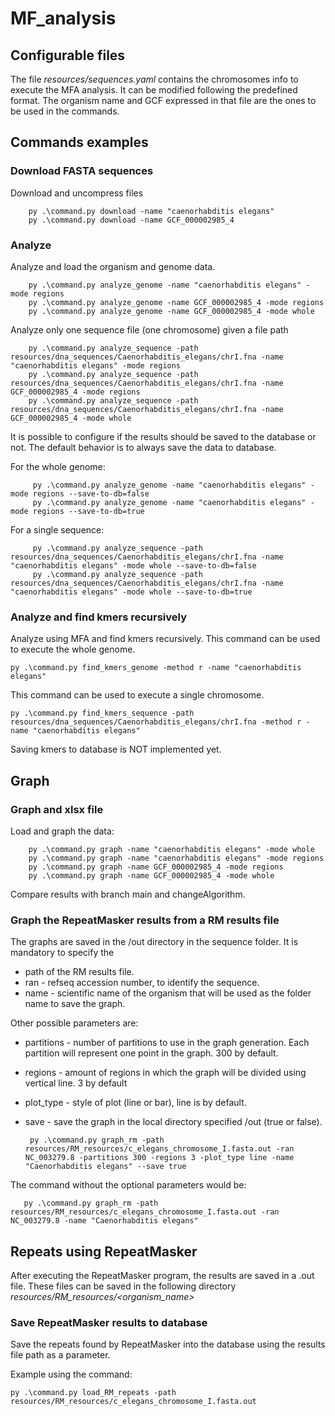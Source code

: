 # MF_analysis


## Configurable files
The file _resources/sequences.yaml_ contains the chromosomes info to execute the MFA analysis. It can be modified following the predefined format.
The organism name and GCF expressed in that file are the ones to be used in the commands.

## Commands examples

### Download FASTA sequences
Download and uncompress files

        py .\command.py download -name "caenorhabditis elegans"
        py .\command.py download -name GCF_000002985_4

### Analyze
Analyze and load the organism and genome data. 

                    
        py .\command.py analyze_genome -name "caenorhabditis elegans" -mode regions
        py .\command.py analyze_genome -name GCF_000002985_4 -mode regions
        py .\command.py analyze_genome -name GCF_000002985_4 -mode whole

Analyze only one sequence file (one chromosome) given a file path
    
        py .\command.py analyze_sequence -path resources/dna_sequences/Caenorhabditis_elegans/chrI.fna -name "caenorhabditis elegans" -mode regions
        py .\command.py analyze_sequence -path resources/dna_sequences/Caenorhabditis_elegans/chrI.fna -name GCF_000002985_4 -mode regions
        py .\command.py analyze_sequence -path resources/dna_sequences/Caenorhabditis_elegans/chrI.fna -name GCF_000002985_4 -mode whole

It is possible to configure if the results should be saved to the database or not.
The default behavior is to always save the data to database.

For the whole genome:

         py .\command.py analyze_genome -name "caenorhabditis elegans" -mode regions --save-to-db=false
         py .\command.py analyze_genome -name "caenorhabditis elegans" -mode regions --save-to-db=true

For a single sequence:

         py .\command.py analyze_sequence -path resources/dna_sequences/Caenorhabditis_elegans/chrI.fna -name "caenorhabditis elegans" -mode whole --save-to-db=false
         py .\command.py analyze_sequence -path resources/dna_sequences/Caenorhabditis_elegans/chrI.fna -name "caenorhabditis elegans" -mode whole --save-to-db=true

### Analyze and find kmers recursively
Analyze using MFA and find kmers recursively.
This command can be used to execute the whole genome.

    py .\command.py find_kmers_genome -method r -name "caenorhabditis elegans"

This command can be used to execute a single chromosome.

    py .\command.py find_kmers_sequence -path resources/dna_sequences/Caenorhabditis_elegans/chrI.fna -method r -name "caenorhabditis elegans" 

Saving kmers to database is NOT implemented yet.

## Graph

### Graph and xlsx file
Load and graph the data:

        py .\command.py graph -name "caenorhabditis elegans" -mode whole
        py .\command.py graph -name "caenorhabditis elegans" -mode regions
        py .\command.py graph -name GCF_000002985_4 -mode regions
        py .\command.py graph -name GCF_000002985_4 -mode whole

Compare results with branch main and changeAlgorithm.

### Graph the RepeatMasker results from a RM results file
The graphs are saved in the /out directory in the sequence folder.
It is mandatory to specify the
- path of the RM results file.
- ran - refseq accession number, to identify the sequence.
- name - scientific name of the organism that will be used as the folder name to save the graph.

Other possible parameters are:
- partitions - number of partitions to use in the graph generation. Each partition will represent one point in the graph.
    300 by default.
- regions - amount of regions in which the graph will be divided using vertical line. 3 by default
- plot_type - style of plot (line or bar), line is by default.
- save - save the graph in the local directory specified /out (true or false).

       py .\command.py graph_rm -path resources/RM_resources/c_elegans_chromosome_I.fasta.out -ran NC_003279.8 -partitions 300 -regions 3 -plot_type line -name "Caenorhabditis elegans" --save true

The command without the optional parameters would be:

       py .\command.py graph_rm -path resources/RM_resources/c_elegans_chromosome_I.fasta.out -ran NC_003279.8 -name "Caenorhabditis elegans" 



## Repeats using RepeatMasker
After executing the RepeatMasker program, the results are saved in a .out file.
These files can be saved in the following directory _resources/RM_resources/<organism_name>_

### Save RepeatMasker results to database 
Save the repeats found by RepeatMasker into the database using the results file path as a parameter.

Example using the command:

    py .\command.py load_RM_repeats -path resources/RM_resources/c_elegans_chromosome_I.fasta.out
